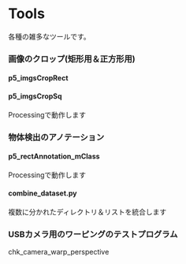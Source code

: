 # Tools

各種の雑多なツールです。

### 画像のクロップ(矩形用＆正方形用)
#### p5_imgsCropRect
#### p5_imgsCropSq
Processingで動作します

### 物体検出のアノテーション
#### p5_rectAnnotation_mClass
Processingで動作します
#### combine_dataset.py
複数に分かれたディレクトリ＆リストを統合します

### USBカメラ用のワーピングのテストプログラム
chk_camera_warp_perspective